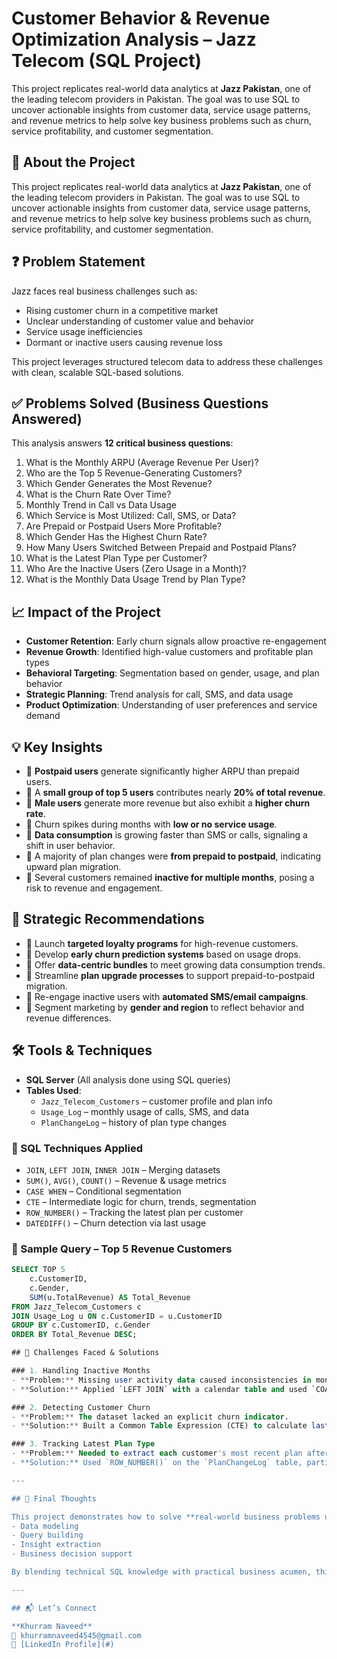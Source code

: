# Customer Behavior & Revenue Optimization Analysis – Jazz Telecom (SQL Project)

This project replicates real-world data analytics at **Jazz Pakistan**, one of the leading telecom providers in Pakistan. The goal was to use SQL to uncover actionable insights from customer data, service usage patterns, and revenue metrics to help solve key business problems such as churn, service profitability, and customer segmentation.


## 🧠 About the Project

This project replicates real-world data analytics at **Jazz Pakistan**, one of the leading telecom providers in Pakistan. The goal was to use SQL to uncover actionable insights from customer data, service usage patterns, and revenue metrics to help solve key business problems such as churn, service profitability, and customer segmentation.

## ❓ Problem Statement

Jazz faces real business challenges such as:
- Rising customer churn in a competitive market
- Unclear understanding of customer value and behavior
- Service usage inefficiencies
- Dormant or inactive users causing revenue loss

This project leverages structured telecom data to address these challenges with clean, scalable SQL-based solutions.

## ✅ Problems Solved (Business Questions Answered)

This analysis answers **12 critical business questions**:

1. What is the Monthly ARPU (Average Revenue Per User)?
2. Who are the Top 5 Revenue-Generating Customers?
3. Which Gender Generates the Most Revenue?
4. What is the Churn Rate Over Time?
5. Monthly Trend in Call vs Data Usage
6. Which Service is Most Utilized: Call, SMS, or Data?
7. Are Prepaid or Postpaid Users More Profitable?
8. Which Gender Has the Highest Churn Rate?
9. How Many Users Switched Between Prepaid and Postpaid Plans?
10. What is the Latest Plan Type per Customer?
11. Who Are the Inactive Users (Zero Usage in a Month)?
12. What is the Monthly Data Usage Trend by Plan Type?

## 📈 Impact of the Project

- **Customer Retention**: Early churn signals allow proactive re-engagement
- **Revenue Growth**: Identified high-value customers and profitable plan types
- **Behavioral Targeting**: Segmentation based on gender, usage, and plan behavior
- **Strategic Planning**: Trend analysis for call, SMS, and data usage
- **Product Optimization**: Understanding of user preferences and service demand

## 💡 Key Insights

- 📌 **Postpaid users** generate significantly higher ARPU than prepaid users.
- 📌 A **small group of top 5 users** contributes nearly **20% of total revenue**.
- 📌 **Male users** generate more revenue but also exhibit a **higher churn rate**.
- 📌 Churn spikes during months with **low or no service usage**.
- 📌 **Data consumption** is growing faster than SMS or calls, signaling a shift in user behavior.
- 📌 A majority of plan changes were **from prepaid to postpaid**, indicating upward plan migration.
- 📌 Several customers remained **inactive for multiple months**, posing a risk to revenue and engagement.

## 🧾 Strategic Recommendations

- 🎯 Launch **targeted loyalty programs** for high-revenue customers.
- 🎯 Develop **early churn prediction systems** based on usage drops.
- 🎯 Offer **data-centric bundles** to meet growing data consumption trends.
- 🎯 Streamline **plan upgrade processes** to support prepaid-to-postpaid migration.
- 🎯 Re-engage inactive users with **automated SMS/email campaigns**.
- 🎯 Segment marketing by **gender and region** to reflect behavior and revenue differences.

## 🛠️ Tools & Techniques

- **SQL Server** (All analysis done using SQL queries)
- **Tables Used**:
  - `Jazz_Telecom_Customers` – customer profile and plan info
  - `Usage_Log` – monthly usage of calls, SMS, and data
  - `PlanChangeLog` – history of plan type changes

### 🧮 SQL Techniques Applied

- `JOIN`, `LEFT JOIN`, `INNER JOIN` – Merging datasets
- `SUM()`, `AVG()`, `COUNT()` – Revenue & usage metrics
- `CASE WHEN` – Conditional segmentation
- `CTE` – Intermediate logic for churn, trends, segmentation
- `ROW_NUMBER()` – Tracking the latest plan per customer
- `DATEDIFF()` – Churn detection via last usage

### 📌 Sample Query – Top 5 Revenue Customers
```sql
SELECT TOP 5 
    c.CustomerID, 
    c.Gender,
    SUM(u.TotalRevenue) AS Total_Revenue
FROM Jazz_Telecom_Customers c
JOIN Usage_Log u ON c.CustomerID = u.CustomerID
GROUP BY c.CustomerID, c.Gender
ORDER BY Total_Revenue DESC;

## 🚧 Challenges Faced & Solutions

### 1. Handling Inactive Months
- **Problem:** Missing user activity data caused inconsistencies in monthly trend analysis.
- **Solution:** Applied `LEFT JOIN` with a calendar table and used `COALESCE()` to ensure complete month-by-month data continuity.

### 2. Detecting Customer Churn
- **Problem:** The dataset lacked an explicit churn indicator.
- **Solution:** Built a Common Table Expression (CTE) to calculate last usage per customer and used `DATEDIFF()` to identify users inactive for 30+ days.

### 3. Tracking Latest Plan Type
- **Problem:** Needed to extract each customer's most recent plan after multiple plan changes.
- **Solution:** Used `ROW_NUMBER()` on the `PlanChangeLog` table, partitioned by `CustomerID` and ordered by `ChangeDate DESC`, to isolate the latest plan per user.

---

## 🧠 Final Thoughts

This project demonstrates how to solve **real-world business problems using pure SQL**—no dashboards, no external analytics tools. It showcases strong skills in:
- Data modeling
- Query building
- Insight extraction
- Business decision support

By blending technical SQL knowledge with practical business acumen, this project proves the value of thoughtful data analysis in the telecom domain.

---

## 📬 Let’s Connect

**Khurram Naveed**  
📧 khurramnaveed4545@gmail.com  
🔗 [LinkedIn Profile](#)

